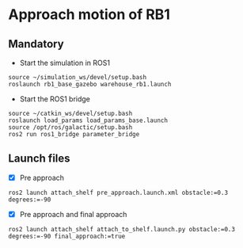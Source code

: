 # Approach motion of RB1

## Mandatory
+ Start the simulation in ROS1
```
source ~/simulation_ws/devel/setup.bash
roslaunch rb1_base_gazebo warehouse_rb1.launch
```
+ Start the ROS1 bridge
```
source ~/catkin_ws/devel/setup.bash
roslaunch load_params load_params_base.launch
source /opt/ros/galactic/setup.bash
ros2 run ros1_bridge parameter_bridge
```

## Launch files
- [x] Pre approach
```
ros2 launch attach_shelf pre_approach.launch.xml obstacle:=0.3 degrees:=-90
```
- [x] Pre approach and final approach
```
ros2 launch attach_shelf attach_to_shelf.launch.py obstacle:=0.3 degrees:=-90 final_approach:=true
```

